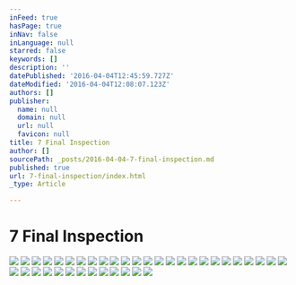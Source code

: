 ```yaml
---
inFeed: true
hasPage: true
inNav: false
inLanguage: null
starred: false
keywords: []
description: ''
datePublished: '2016-04-04T12:45:59.727Z'
dateModified: '2016-04-04T12:08:07.123Z'
authors: []
publisher:
  name: null
  domain: null
  url: null
  favicon: null
title: 7 Final Inspection
author: []
sourcePath: _posts/2016-04-04-7-final-inspection.md
published: true
url: 7-final-inspection/index.html
_type: Article

---
```

# 7 Final Inspection
![](https://the-grid-user-content.s3-us-west-2.amazonaws.com/2241bc0a-926e-4e1c-a57b-c5109c2e2e04.jpg)
![](https://the-grid-user-content.s3-us-west-2.amazonaws.com/dc58050d-2d90-495e-a893-8268235a0900.jpg)
![](https://the-grid-user-content.s3-us-west-2.amazonaws.com/01a75e8a-7c74-4589-8ac6-494e072f9921.jpg)
![](https://the-grid-user-content.s3-us-west-2.amazonaws.com/05092bec-8593-4351-ad80-d0263e0c96c1.jpg)
![](https://the-grid-user-content.s3-us-west-2.amazonaws.com/ef14db61-d460-4b6c-b1ef-37ae35fc5c41.jpg)
![](https://the-grid-user-content.s3-us-west-2.amazonaws.com/ba302ad1-54e9-4265-b150-8cb9fa220d94.jpg)
![](https://the-grid-user-content.s3-us-west-2.amazonaws.com/3788b085-d54d-46a2-800d-dedf61b81420.jpg)
![](https://the-grid-user-content.s3-us-west-2.amazonaws.com/327f66dc-3cde-4682-b0e9-07efce391a53.jpg)
![](https://the-grid-user-content.s3-us-west-2.amazonaws.com/65decb86-7b24-4e0f-b545-b16c8ee69e1d.jpg)
![](https://the-grid-user-content.s3-us-west-2.amazonaws.com/d598956d-9aa5-470b-8112-ab2fb1a4b951.jpg)
![](https://the-grid-user-content.s3-us-west-2.amazonaws.com/34e98ae1-55a9-4779-a1bb-002f33421b13.jpg)
![](https://the-grid-user-content.s3-us-west-2.amazonaws.com/9bfed776-3c6c-407e-9a5a-15652f484e36.jpg)
![](https://the-grid-user-content.s3-us-west-2.amazonaws.com/a008455b-ba27-4e99-a1b5-5f93bd65a162.jpg)
![](https://the-grid-user-content.s3-us-west-2.amazonaws.com/057f9191-3927-486e-aa34-88c1ef7c6d4c.jpg)
![](https://the-grid-user-content.s3-us-west-2.amazonaws.com/150b9d98-9ad7-4ebf-b6fb-4da7fdf17a18.jpg)
![](https://the-grid-user-content.s3-us-west-2.amazonaws.com/583b34cc-733b-4c37-8fb3-b7509edfc318.jpg)
![](https://the-grid-user-content.s3-us-west-2.amazonaws.com/b346dd29-0c4f-43c8-9067-0cfbd52e285d.jpg)
![](https://the-grid-user-content.s3-us-west-2.amazonaws.com/ca8e8d3e-c029-434c-9f2e-ebef9b7ccb2f.jpg)
![](https://the-grid-user-content.s3-us-west-2.amazonaws.com/a06554b5-efc7-47a0-ac25-df885ef06232.jpg)
![](https://the-grid-user-content.s3-us-west-2.amazonaws.com/ed7880fd-45cc-4dc7-8884-4e7f8f06de20.jpg)
![](https://the-grid-user-content.s3-us-west-2.amazonaws.com/fcfdfe16-8351-4d2e-9caa-f61867e5ca09.jpg)
![](https://the-grid-user-content.s3-us-west-2.amazonaws.com/d98708f6-911d-48c9-aa0b-668c51a02a10.jpg)
![](https://the-grid-user-content.s3-us-west-2.amazonaws.com/a97263dc-ff55-4a7f-930c-24a768b65b30.jpg)
![](https://the-grid-user-content.s3-us-west-2.amazonaws.com/e2dc5394-0ca8-4423-8588-321f0c621ec6.jpg)
![](https://the-grid-user-content.s3-us-west-2.amazonaws.com/acb15882-f741-47b1-a741-653e2e7381ed.jpg)
![](https://the-grid-user-content.s3-us-west-2.amazonaws.com/93774fca-8030-4ce9-8761-1825f4cd9560.jpg)
![](https://the-grid-user-content.s3-us-west-2.amazonaws.com/b11546ce-4ba0-4131-8277-c5cece0eb04c.jpg)
![](https://the-grid-user-content.s3-us-west-2.amazonaws.com/121450be-fe25-4ee0-8251-478e8d12b284.jpg)
![](https://the-grid-user-content.s3-us-west-2.amazonaws.com/88eb07e7-8ff4-4c7d-9f36-29cf11fb94d1.jpg)
![](https://the-grid-user-content.s3-us-west-2.amazonaws.com/91b2e6ff-6178-476b-8053-c3b10929487c.jpg)
![](https://the-grid-user-content.s3-us-west-2.amazonaws.com/ed98d73f-1e24-4a1f-8b07-3a594ad8c756.jpg)
![](https://the-grid-user-content.s3-us-west-2.amazonaws.com/386f6212-ab31-4006-a8f5-ee13e2663776.jpg)
![](https://the-grid-user-content.s3-us-west-2.amazonaws.com/fff0990a-8186-4428-8cdb-17eabd9e30f9.jpg)
![](https://the-grid-user-content.s3-us-west-2.amazonaws.com/fb61d36d-7c51-4911-a447-45cb7382b01b.jpg)
![](https://the-grid-user-content.s3-us-west-2.amazonaws.com/9efda3d4-bbd4-4776-81b9-6af03ede8a80.jpg)
![](https://the-grid-user-content.s3-us-west-2.amazonaws.com/86c428a7-b9c4-4b05-bb0f-77c1b039a84c.jpg)
![](https://the-grid-user-content.s3-us-west-2.amazonaws.com/6db3fae7-4a5d-4789-b64a-3c234d71f189.jpg)
![](https://the-grid-user-content.s3-us-west-2.amazonaws.com/2de41b88-b598-4eb4-b2c3-7b7faa1cc324.jpg)
